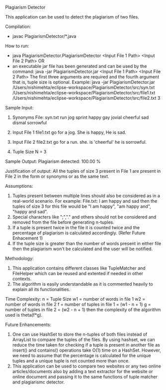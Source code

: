 Plagiarism Detector

This application can be used to detect the plagiarism of two files.

Compilation:
- javac PlagiarismDetector/*.java

How to run:
- java PlagiarismDetector.PlagiarismDetector <Synonyms File Path> <Input File 1 Path> <Input File 2 Path> <Optional Tuple Size>
OR
- an executable jar file has been generated and can be used by the command:
	java -jar PlagiarismDetector.jar <Synonyms File Path> <Input File 1 Path> <Input File 2 Path> <Optional Tuple Size>
The first three arguments are required and the fourth argument that is, tuple size is optional.
Example: java -jar PlagiarismDetector.jar /Users/nishimehta/eclipse-workspace/PlagiarismDetector/src/syn.txt /Users/nishimehta/eclipse-workspace/PlagiarismDetector/src/file1.txt /Users/nishimehta/eclipse-workspace/PlagiarismDetector/src/file2.txt 3

Sample Input:
1. Synonyms File: syn.txt
run jog sprint
happy gay jovial cheerful
sad dismal sorrowful

2. Input File 1 file1.txt
go for a jog.
She is happy,
He is sad.

3. Input File 2 file2.txt
go for a run.
she. is 'cheerful'
he is sorrowful.

4. Tuple Size N = 3

Sample Output:
Plagiarism detected: 100.00 % 

Justification of output: All the tuples of size 3 present in File 1 are present in File 2 in the form or synonyms or as the same text.

Assumptions:
1. Tuples present between multiple lines should also be considered as in a real-world scenario. For example:
File.txt:
I am happy
and sad
then the tuples of size 3 for this file would be "I am happy", "am happy and", "happy and sad".
2. Special characters like ";","." and others should not be considered and removed from the file before generating n-tuples.
3. If a tuple is present twice in the file it is counted twice and the percentage of plagiarism is calculated accordingly. (Refer Future Enhacement 1)
4. If the tuple size is greater than the number of words present in either file then the plagiarism won't be calculated and the user will be notified.

Methodology:
1. This application contains different classes like TupleMatcher and FileHelper which can be reused and extented if needed in other contexts.
2. The algorithm is easily understandable as it is commented heavily to explain all its functionalities.

Time Complexity:
n = Tuple Size
w1 = number of words in file 1
w2 = number of words in file 2
f = number of tuples in file 1 = (w1 - n + 1)
g = number of tuples in file 2 = (w2 - n + 1)
then the complexity of the algorithm used is theta(f*g).

Future Enhancements:
1. One can use HashSet to store the n-tuples of both files instead of ArrayList to compare the tuples of the files. 
   By using hashset, we can reduce the time taken for checking if a tuple is present in another file as insert() and contains() operations take O(1) time on a HashSet.
   However, we need to assume that the percentage is calculated for the unique tuples and a unique tuple is not counted more than once.
2. This application can be used to compare two websites or any two online articles/documents also by adding a text extractor for the website or online document and passing it to the same functions of tuple matcher and plagiarismc detector. 
